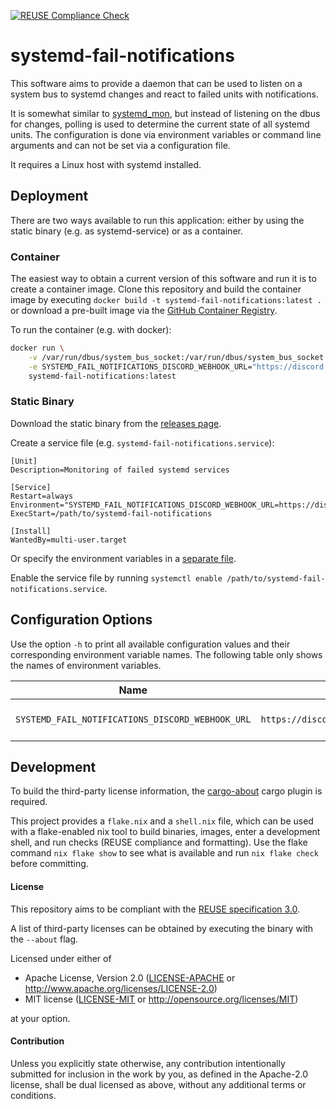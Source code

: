[![REUSE Compliance Check](https://github.com/localthomas/systemd-fail-notifications/actions/workflows/reuse-check.yml/badge.svg)](https://github.com/localthomas/systemd-fail-notifications/actions/workflows/reuse-check.yml)

# systemd-fail-notifications

This software aims to provide a daemon that can be used to listen on a system bus to systemd changes and react to failed units with notifications.

It is somewhat similar to [systemd_mon](https://github.com/joonty/systemd_mon), but instead of listening on the dbus for changes, polling is used to determine the current state of all systemd units.
The configuration is done via environment variables or command line arguments and can not be set via a configuration file.

It requires a Linux host with systemd installed.

## Deployment

There are two ways available to run this application: either by using the static binary (e.g. as systemd-service) or as a container.

### Container

The easiest way to obtain a current version of this software and run it is to create a container image.
Clone this repository and build the container image by executing `docker build -t systemd-fail-notifications:latest .` or download a pre-built image via the [GitHub Container Registry](https://github.com/localthomas/systemd-fail-notifications/pkgs/container/systemd-fail-notifications).

To run the container (e.g. with docker):

```bash
docker run \
    -v /var/run/dbus/system_bus_socket:/var/run/dbus/system_bus_socket \
    -e SYSTEMD_FAIL_NOTIFICATIONS_DISCORD_WEBHOOK_URL="https://discord.com/api/webhooks/<id>/<token>" \
    systemd-fail-notifications:latest
```

### Static Binary

Download the static binary from the [releases page](https://github.com/localthomas/systemd-fail-notifications/releases).

Create a service file (e.g. `systemd-fail-notifications.service`):

```
[Unit]
Description=Monitoring of failed systemd services

[Service]
Restart=always
Environment="SYSTEMD_FAIL_NOTIFICATIONS_DISCORD_WEBHOOK_URL=https://discord.com/api/webhooks/<id>/<token>"
ExecStart=/path/to/systemd-fail-notifications

[Install]
WantedBy=multi-user.target
```

Or specify the environment variables in a [separate file](https://www.freedesktop.org/software/systemd/man/systemd.exec.html#EnvironmentFile=).

Enable the service file by running `systemctl enable /path/to/systemd-fail-notifications.service`.


## Configuration Options

Use the option `-h` to print all available configuration values and their corresponding environment variable names.
The following table only shows the names of environment variables.

| Name | Format | Description |
| ---- | ------ | ----------- |
| `SYSTEMD_FAIL_NOTIFICATIONS_DISCORD_WEBHOOK_URL` | `https://discord.com/api/webhooks/<id>/<token>` | [Discord webhook URL](https://support.discord.com/hc/en-us/articles/228383668-Intro-to-Webhooks) |

## Development

To build the third-party license information, the [cargo-about](https://github.com/EmbarkStudios/cargo-about) cargo plugin is required.

This project provides a `flake.nix` and a `shell.nix` file, which can be used with a flake-enabled nix tool to build binaries, images, enter a development shell, and run checks (REUSE compliance and formatting).
Use the flake command `nix flake show` to see what is available and run `nix flake check` before committing.

#### License

This repository aims to be compliant with the [REUSE specification 3.0](https://reuse.software/spec/).

A list of third-party licenses can be obtained by executing the binary with the `--about` flag.

Licensed under either of

 * Apache License, Version 2.0
   ([LICENSE-APACHE](LICENSES/Apache-2.0.txt) or http://www.apache.org/licenses/LICENSE-2.0)
 * MIT license
   ([LICENSE-MIT](LICENSES/MIT.txt) or http://opensource.org/licenses/MIT)

at your option.

#### Contribution

Unless you explicitly state otherwise, any contribution intentionally submitted
for inclusion in the work by you, as defined in the Apache-2.0 license, shall be
dual licensed as above, without any additional terms or conditions.
